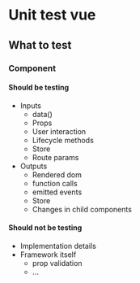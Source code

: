 # Unit test vue

## What to test

### Component
#### Should be testing 
- Inputs
    - data()
    - Props
    - User interaction
    - Lifecycle methods
    - Store
    - Route params
- Outputs
    - Rendered dom
    - function calls
    - emitted events
    - Store
    - Changes in child components

#### Should not be testing
- Implementation details
- Framework itself
    - prop validation
    - ...
